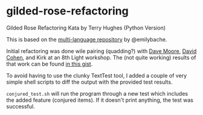 # gilded-rose-refactoring
Gilded Rose Refactoring Kata by Terry Hughes (Python Version)

This is based on the [multi-language repository](https://github.com/emilybache/GildedRose-Refactoring-Kata) by @emilybache. 

Initial refactoring was done wile pairing (quadding?) with [Dave Moore](https://github.com/dcmoore), [David Cohen](https://github.com/qohen), and Kirk at an 8th Light workshop.
The (not quite working) results of that work can be found [in this gist](https://gist.github.com/dcmoore/87d89fa5ff7ceb53d1e5).

To avoid having to use the clunky TextTest tool, I added a couple of very simple shell scripts to diff the output with the provided test results.

`conjured_test.sh` will run the program through a new test which includes the added feature (conjured items).  If it doesn't print anything, the test was successful. 
